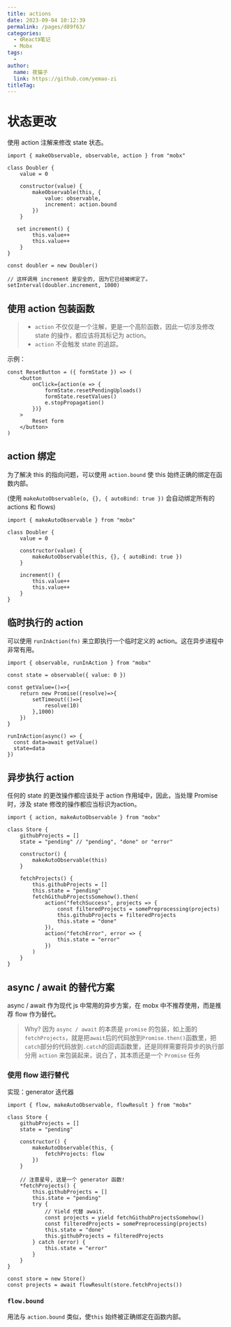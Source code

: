 ```yaml
---
title: actions
date: 2023-09-04 10:12:39
permalink: /pages/d89f63/
categories:
  - 《React》笔记
  - Mobx
tags:
  - 
author: 
  name: 夜猫子
  link: https://github.com/yemao-zi
titleTag: 
---
```

# 状态更改

使用 action 注解来修改 state 状态。

```react
import { makeObservable, observable, action } from "mobx"

class Doubler {
    value = 0

    constructor(value) {
        makeObservable(this, {
            value: observable,
            increment: action.bound
        })
    }

   set increment() {
        this.value++
        this.value++
    }
}

const doubler = new Doubler()

// 这样调用 increment 是安全的, 因为它已经被绑定了。
setInterval(doubler.increment, 1000)
```

<!-- more -->

## 使用 action 包装函数

> - `action` 不仅仅是一个注解，更是一个高阶函数，因此一切涉及修改 state 的操作，都应该将其标记为 action。
> - `action` 不会触发 state 的追踪。

示例：

```react
const ResetButton = ({ formState }) => (
    <button
        onClick={action(e => {
            formState.resetPendingUploads()
            formState.resetValues()
            e.stopPropagation()
        })}
    >
        Reset form
    </button>
)
```

## action 绑定

为了解决 this 的指向问题，可以使用 `action.bound` 使 this 始终正确的绑定在函数内部。

(使用 `makeAutoObservable(o, {}, { autoBind: true })` 会自动绑定所有的 actions 和 flows)

```react
import { makeAutoObservable } from "mobx"

class Doubler {
    value = 0

    constructor(value) {
        makeAutoObservable(this, {}, { autoBind: true })
    }

    increment() {
        this.value++
        this.value++
    }
}
```

## 临时执行的 action

可以使用 `runInAction(fn)` 来立即执行一个临时定义的 action。这在异步进程中非常有用。

```react
import { observable, runInAction } from "mobx"

const state = observable({ value: 0 })

const getValue=()=>{
    return new Promise((resolve)=>{
        setTimeout(()=>{
            resolve(10)
        },1000)
    })    
}

runInAction(async() => {
  const data=await getValue()
  state=data
})
```

## 异步执行 action 

任何的 state 的更改操作都应该处于 action 作用域中，因此，当处理 Promise 时，涉及 state 修改的操作都应当标识为action。

```react
import { action, makeAutoObservable } from "mobx"

class Store {
    githubProjects = []
    state = "pending" // "pending", "done" or "error"

    constructor() {
        makeAutoObservable(this)
    }

    fetchProjects() {
        this.githubProjects = []
        this.state = "pending"
        fetchGithubProjectsSomehow().then(
            action("fetchSuccess", projects => {
                const filteredProjects = somePreprocessing(projects)
                this.githubProjects = filteredProjects
                this.state = "done"
            }),
            action("fetchError", error => {
                this.state = "error"
            })
        )
    }
}
```

## async / await 的替代方案

async / await 作为现代 js 中常用的异步方案，在 mobx 中不推荐使用，而是推荐 flow 作为替代。

> Why? 因为 `async / await` 的本质是 `promise` 的包装，如上面的 `fetchProjects`，就是把`await`后的代码放到`Promise.then()`函数里，把`catch`部分的代码放到`.catch`的回调函数里，还是同样需要将异步的执行部分用 `action` 来包装起来，说白了，其本质还是一个 `Promise` 任务

### 使用 flow 进行替代

实现：generator 迭代器

```react
import { flow, makeAutoObservable, flowResult } from "mobx"

class Store {
    githubProjects = []
    state = "pending"

    constructor() {
        makeAutoObservable(this, {
            fetchProjects: flow
        })
    }

    // 注意星号, 这是一个 generator 函数!
    *fetchProjects() {
        this.githubProjects = []
        this.state = "pending"
        try {
            // Yield 代替 await.
            const projects = yield fetchGithubProjectsSomehow()
            const filteredProjects = somePreprocessing(projects)
            this.state = "done"
            this.githubProjects = filteredProjects
        } catch (error) {
            this.state = "error"
        }
    }
}

const store = new Store()
const projects = await flowResult(store.fetchProjects())
```

### `flow.bound`

用法与 `action.bound` 类似，使`this` 始终被正确绑定在函数内部。